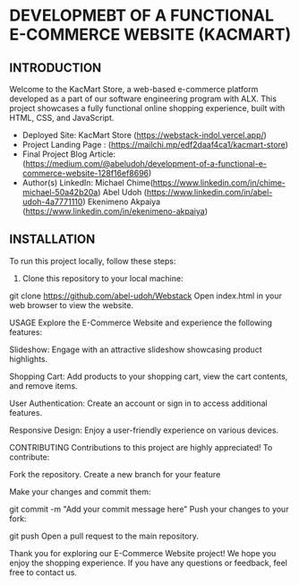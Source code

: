 # DEVELOPMEBT OF A FUNCTIONAL E-COMMERCE WEBSITE (KACMART)

## INTRODUCTION

Welcome to the KacMart Store, a web-based e-commerce platform developed as a part of our software engineering program with ALX.
This project showcases a fully functional online shopping experience, built with HTML, CSS, and JavaScript.

- Deployed Site: KacMart Store (https://webstack-indol.vercel.app/)
- Project Landing Page : (https://mailchi.mp/edf2daaf4ca1/kacmart-store)
- Final Project Blog Article: (https://medium.com/@abeludoh/development-of-a-functional-e-commerce-website-128f16ef8696)
- Author(s) LinkedIn:
     	Michael Chime(https://www.linkedin.com/in/chime-michael-50a42b20a)
     	Abel Udoh (https://www.linkedin.com/in/abel-udoh-4a7771110)
     	Ekenimeno Akpaiya (https://www.linkedin.com/in/ekenimeno-akpaiya)

## INSTALLATION

To run this project locally, follow these steps:

1. Clone this repository to your local machine:

 
git clone https://github.com/abel-udoh/Webstack
Open index.html in your web browser to view the website.

USAGE
Explore the E-Commerce Website and experience the following features:

Slideshow: Engage with an attractive slideshow showcasing product highlights.

Shopping Cart: Add products to your shopping cart, view the cart contents, and remove items.

User Authentication: Create an account or sign in to access additional features.

Responsive Design: Enjoy a user-friendly experience on various devices.

CONTRIBUTING
Contributions to this project are highly appreciated! To contribute:

Fork the repository.
Create a new branch for your feature

Make your changes and commit them:

git commit -m "Add your commit message here"
Push your changes to your fork:

git push
Open a pull request to the main repository.

Thank you for exploring our E-Commerce Website project! We hope you enjoy the shopping experience. 
If you have any questions or feedback, feel free to contact us.






